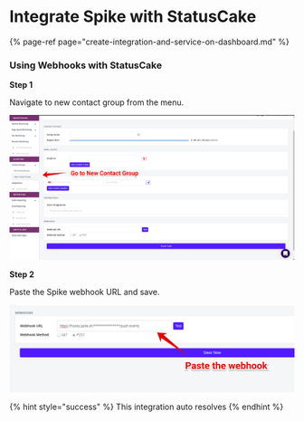 # Integrate Spike with StatusCake





{% page-ref page="create-integration-and-service-on-dashboard.md" %}



### Using Webhooks with StatusCake

**Step 1**

 Navigate to new contact group from the menu.

![](../.gitbook/assets/image%20%28136%29.png)



**Step 2**

Paste the Spike webhook URL and save.

![](../.gitbook/assets/image%20%28134%29.png)



{% hint style="success" %}
This integration auto resolves
{% endhint %}



